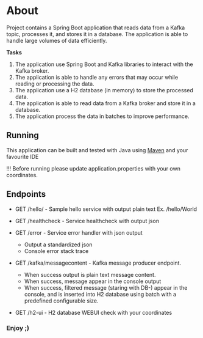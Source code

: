 # About
Project contains a Spring Boot application that reads data from a Kafka topic, processes
it, and stores it in a database. The application is able to handle large volumes of
data efficiently.


**Tasks**
1. The application use Spring Boot and Kafka libraries to interact with the Kafka
   broker.
2. The application is able to handle any errors that may occur while reading or
   processing the data.
3. The application use a H2 database (in memory) to store the processed data.
4. The application is able to read data from a Kafka broker and store it in a
   database.
5. The application process the data in batches to improve performance.


## Running
This application can be built and tested with Java using [Maven](https://maven.apache.org/) and your favourite IDE

!!! Before running please update application.properties with your own coordinates.


## Endpoints

- GET /hello/ - Sample hello service with output plain text Ex. /hello/World 
- GET /healthcheck - Service healthcheck with output json
- GET /error - Service error handler with json output
  - Output a standardized json
  - Console error stack trace
- GET /kafka/messagecontent - Kafka message producer endpoint. 
  - When success output is plain text message content.
  - When success, message appear in the console output
  - When success, filtered message (staring with DB-) appear in the console, and is inserted into H2 database using batch with a predefined configurable size.
   
- GET /h2-ui - H2 database WEBUI check with your coordinates

### Enjoy ;)
